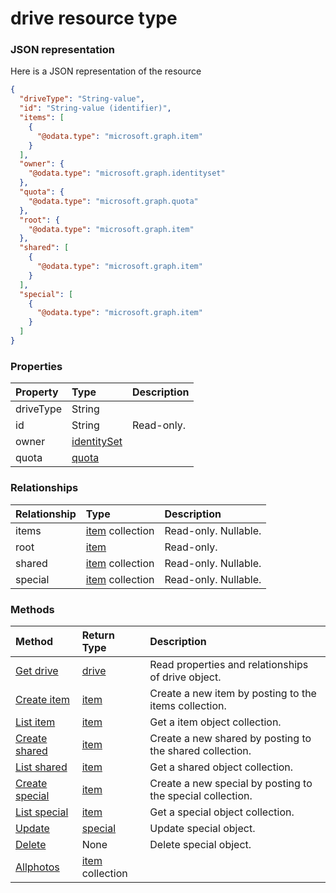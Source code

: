 # drive resource type



### JSON representation

Here is a JSON representation of the resource

<!-- {
  "blockType": "resource",
  "optionalProperties": [
    "items",
    "root",
    "shared",
    "special"
  ],
  "@odata.type": "microsoft.graph.drive"
}-->

```json
{
  "driveType": "String-value",
  "id": "String-value (identifier)",
  "items": [
    {
      "@odata.type": "microsoft.graph.item"
    }
  ],
  "owner": {
    "@odata.type": "microsoft.graph.identityset"
  },
  "quota": {
    "@odata.type": "microsoft.graph.quota"
  },
  "root": {
    "@odata.type": "microsoft.graph.item"
  },
  "shared": [
    {
      "@odata.type": "microsoft.graph.item"
    }
  ],
  "special": [
    {
      "@odata.type": "microsoft.graph.item"
    }
  ]
}

```
### Properties
| Property	   | Type	|Description|
|:---------------|:--------|:----------|
|driveType|String||
|id|String| Read-only.|
|owner|[identitySet](identityset.md)||
|quota|[quota](quota.md)||

### Relationships
| Relationship | Type	|Description|
|:---------------|:--------|:----------|
|items|[item](item.md) collection| Read-only. Nullable.|
|root|[item](item.md)| Read-only.|
|shared|[item](item.md) collection| Read-only. Nullable.|
|special|[item](item.md) collection| Read-only. Nullable.|

### Methods

| Method		   | Return Type	|Description|
|:---------------|:--------|:----------|
|[Get drive](../api/drive_get.md) | [drive](drive.md) |Read properties and relationships of drive object.|
|[Create item](../api/drive_post_items.md) |[item](item.md)| Create a new item by posting to the items collection.|
|[List item](../api/item_list.md) |[item](item.md)| Get a item object collection.|
|[Create shared](../api/items_post_shared.md) |[item](item.md)| Create a new shared by posting to the shared collection.|
|[List shared](../api/item_list.md) |[item](item.md)| Get a shared object collection.|
|[Create special](../api/shared_post_special.md) |[item](item.md)| Create a new special by posting to the special collection.|
|[List special](../api/item_list.md) |[item](item.md)| Get a special object collection.|
|[Update](../api/special_update.md) | [special](special.md)	|Update special object. |
|[Delete](../api/special_delete.md) | None |Delete special object. |
|[Allphotos](../api/special_allphotos.md)|[item](item.md) collection||

<!-- uuid: 1ec6c637-d5ce-4c7c-8510-60a02b97903c
2015-10-25 13:14:09 UTC -->
<!-- {
  "type": "#page.annotation",
  "description": "special resource",
  "keywords": "",
  "section": "documentation",
  "tocPath": ""
}-->